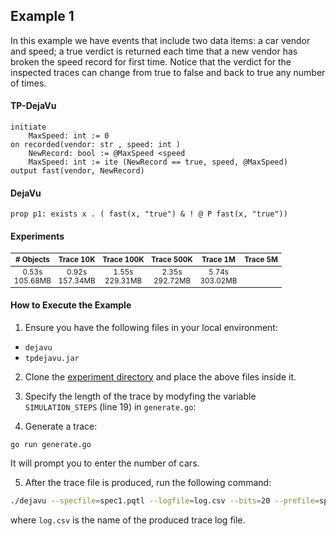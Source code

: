 
## Example 1

In this example we have events that include two data items: a car vendor 
and speed; a true verdict is returned each time that a new vendor has broken the speed
record for first time. Notice that the verdict for the inspected traces can change from
true to false and back to true any number of times.


#### TP-DejaVu
```
initiate
    MaxSpeed: int := 0
on recorded(vendor: str , speed: int )
    NewRecord: bool := @MaxSpeed <speed
    MaxSpeed: int := ite (NewRecord == true, speed, @MaxSpeed)
output fast(vendor, NewRecord)
```

#### DejaVu

```
prop p1: exists x . ( fast(x, "true") & ! @ P fast(x, "true"))
```

#### Experiments

<table style="font-size: smaller; width: 100%; text-align: center;">
    <thead>
        <tr>
            <th># Objects</th>
            <th>Trace 10K</th>
            <th>Trace 100K</th>
            <th>Trace 500K</th>
            <th>Trace 1M</th>
            <th>Trace 5M</th>
        </tr>
    </thead>
    <tbody>
        <tr>
            <td>0.53s<br>105.68MB</td>
            <td>0.92s<br>157.34MB</td>
            <td>1.55s<br>229.31MB</td>
            <td>2.35s<br>292.72MB</td>
            <td>5.74s<br>303.02MB</td>
        </tr>
</table>

#### How to Execute the Example

1. Ensure you have the following files in your local environment:
- `dejavu`
- `tpdejavu.jar`

2. Clone the [experiment directory](https://github.com/moraneus/TP-DejaVu/blob/master/src/out/examples/tp/spec1) and place the above files inside it.

3. Specify the length of the trace by modyfing the variable `SIMULATION_STEPS` (line 19) in `generate.go`:

4. Generate a trace:

```
go run generate.go
```

It will prompt you to enter the number of cars.

5. After the trace file is produced, run the following command:

```bash
./dejavu --specfile=spec1.pqtl --logfile=log.csv --bits=20 --prefile=spec1.pqtl
```

where `log.csv` is the name of the produced trace log file. 
